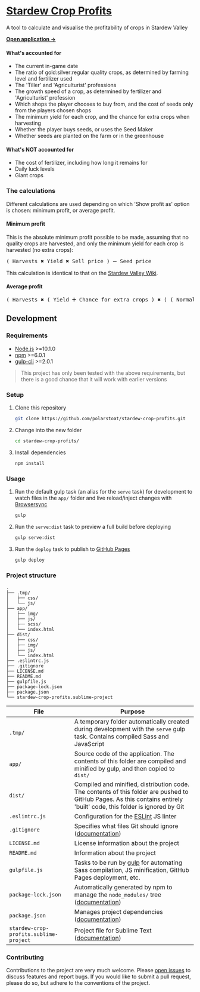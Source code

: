# [Stardew Crop Profits](https://polarstoat.github.io/stardew-crop-profits/)

A tool to calculate and visualise the profitability of crops in Stardew Valley

**[Open application →](https://polarstoat.github.io/stardew-crop-profits/)**

#### What's accounted for

* The current in-game date
* The ratio of gold:silver:regular quality crops, as determined by farming level and fertilizer used
* The 'Tiller' and 'Agriculturist' professions
* The growth speed of a crop, as determined by fertilizer and 'Agriculturist' profession
* Which shops the player chooses to buy from, and the cost of seeds only from the players chosen shops
* The minimum yield for each crop, and the chance for extra crops when harvesting
* Whether the player buys seeds, or uses the Seed Maker
* Whether seeds are planted on the farm or in the greenhouse

#### What's NOT accounted for

* The cost of fertilizer, including how long it remains for
* Daily luck levels
* Giant crops

### The calculations

Different calculations are used depending on which 'Show profit as' option is chosen: minimum profit, or average profit.

#### Minimum profit

This is the absolute minimum profit possible to be made, assuming that no quality crops are harvested, and only the minimum yield for each crop is harvested (no extra crops):

<pre>( Harvests ✖️ Yield ✖️ Sell price ) ➖ Seed price</pre>

This calculation is identical to that on the [Stardew Valley Wiki](https://stardewvalleywiki.com/Crops#Gold_per_Day).

#### Average profit

<pre>( Harvests ✖️ ( Yield ➕ Chance for extra crops ) ✖️ ( ( Normal quality sell price ✖️ Chance for normal quality ) ➕ ( Silver quality sell price ✖️ Chance for silver quality ) ➕ ( Gold quality sell price ✖️ Chance for gold quality ) ) ) ➖ Seed price</pre>

## Development

### Requirements

* [Node.js](https://nodejs.org/) >=10.1.0
* [npm](https://www.npmjs.com/get-npm) >=6.0.1
* [gulp-cli](https://www.npmjs.com/package/gulp-cli) >=2.0.1

> This project has only been tested with the above requirements, but there is a good chance that it will work with earlier versions

### Setup

1. Clone this repository

   ```bash
   git clone https://github.com/polarstoat/stardew-crop-profits.git
   ```

2. Change into the new folder

   ```bash
   cd stardew-crop-profits/
   ```

3. Install dependencies

   ```bash
   npm install
   ```

### Usage

1. Run the default gulp task (an alias for the `serve` task) for development to watch files in the `app/` folder and live reload/inject changes with [Browsersync](https://browsersync.io)

   ```bash
   gulp
   ```

2. Run the `serve:dist` task to preview a full build before deploying

   ```bash
   gulp serve:dist
   ```

3. Run the `deploy` task to publish to [GitHub Pages](https://pages.github.com)

   ```bash
   gulp deploy
   ```

### Project structure

```
.
├── .tmp/
│   ├── css/
│   └── js/
├── app/
│   ├── img/
│   ├── js/
│   ├── scss/
│   └── index.html
├── dist/
│   ├── css/
│   ├── img/
│   ├── js/
│   └── index.html
├── .eslintrc.js
├── .gitignore
├── LICENSE.md
├── README.md
├── gulpfile.js
├── package-lock.json
├── package.json
└── stardew-crop-profits.sublime-project
```

File | Purpose
--- | ---
`.tmp/` | A temporary folder automatically created during development with the `serve` gulp task. Contains compiled Sass and JavaScript
`app/` | Source code of the application. The contents of this folder are compiled and minified by gulp, and then copied to `dist/`
`dist/` | Compiled and minified, distribution code. The contents of this folder are pushed to GitHub Pages. As this contains entirely 'built' code, this folder is ignored by Git
`.eslintrc.js` | Configuration for the [ESLint](https://eslint.org) JS linter
`.gitignore` | Specifies what files Git should ignore ([documentation](https://git-scm.com/docs/gitignore))
`LICENSE.md` | License information about the project
`README.md` | Information about the project
`gulpfile.js` | Tasks to be run by [gulp](https://gulpjs.com) for automating Sass compilation, JS minification, GitHub Pages deployment, etc.
`package-lock.json` | Automatically generated by npm to manage the `node_modules/` tree ([documentation](https://docs.npmjs.com/files/package-lock.json))
`package.json` | Manages project dependencies ([documentation](https://docs.npmjs.com/files/package.json))
`stardew-crop-profits.sublime-project` | Project file for Sublime Text ([documentation](https://www.sublimetext.com/docs/3/projects.html))

### Contributing

Contributions to the project are very much welcome. Please [open issues](https://github.com/polarstoat/stardew-crop-profits/issues) to discuss features and report bugs. If you would like to submit a pull request, please do so, but adhere to the conventions of the project.
